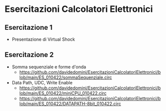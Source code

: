 # Esercitazioni Calcolatori Elettronici

## Esercitazione 1
* Presentazione di Virtual Shock 

## Esercitazione 2
* Somma sequenziale e forme d'onda 
  * https://github.com/davidedomini/EsercitazioniCalcolatoriElettronici/blob/main/ES_010422/sommaSequenziale.circ
* Data Path, UDC, Write Enable
  * https://github.com/davidedomini/EsercitazioniCalcolatoriElettronici/blob/main/ES_010422/miniCPU_010422.circ
  * https://github.com/davidedomini/EsercitazioniCalcolatoriElettronici/blob/main/ES_010422/DATAPATH-8bit_010422.circ
